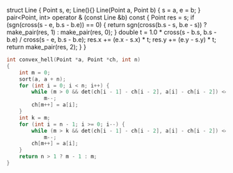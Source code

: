 
struct Line {
	Point s, e;
	Line(){}
	Line(Point a, Point b) {
		s = a, e = b;
	}
	pair<Point, int> operator & (const Line &b) const {
		Point res = s;
		if (sgn(cross(s - e, b.s - b.e)) == 0) {
			return sgn(cross(b.s - s, b.e - s)) ? make_pair(res, 1) : make_pair(res, 0);
		}
		double t = 1.0 * cross(s - b.s, b.s - b.e) / cross(s - e, b.s - b.e);
		res.x += (e.x - s.x) * t;
		res.y += (e.y - s.y) * t;
		return make_pair(res, 2);
	}
}

```cpp
int convex_hell(Point *a, Point *ch, int n)
{
	int m = 0;
	sort(a, a + n);
	for (int i = 0; i < n; i++) {
		while (m > 0 && det(ch[i - 1] - ch[i - 2], a[i] - ch[i - 2]) <= 0)
			m--;
		ch[m++] = a[i];
	}
	int k = m;
	for (int i = n - 1; i >= 0; i--) {
		while (m > k && det(ch[i - 1] - ch[i - 2], a[i] - ch[i - 2]) <= 0)
			m--;
		ch[m++] = a[i];
	}
	return n > 1 ? m - 1 : m;
}
```